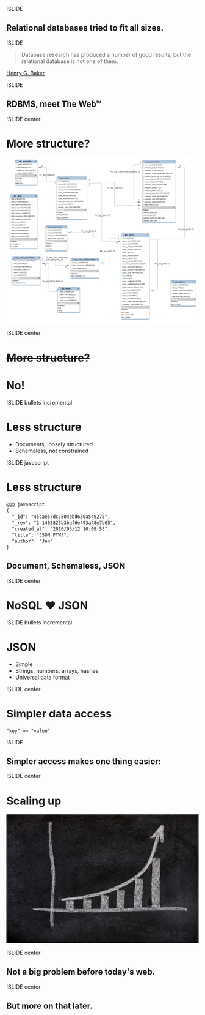 !SLIDE

## Relational databases tried to fit all sizes. ##

!SLIDE

> Database research has produced a number of good results, but the relational database is not one of them.

<p class="caption"><a href="http://home.pipeline.com/~hbaker1/letters/CACM-RelationalDatabases.html">Henry G. Baker</a></p>

!SLIDE

## RDBMS, meet The Web™ ##

!SLIDE center

# More structure? #

![Wordpress Schema](wordpress_schema.jpg)

!SLIDE center

<h1 style="text-decoration: line-through"><strike style="position:relative;top:1px">More structure?</strike></h1>

# No! #

!SLIDE bullets incremental

# Less structure #

* Documents, loosely structured
* Schemaless, not constrained

!SLIDE javascript

# Less structure #

    @@@ javascript
    {
      "_id": "45cae57dc7504ebd630a549275",
      "_rev": "2-1403823b3baf6e493a48e7b65",
      "created_at": "2010/05/12 10:09:53",
      "title": "JSON FTW!",
      "author": "Jan"
    }

## Document, Schemaless, JSON ##

!SLIDE center

# NoSQL <span class="heart">♥</a> JSON #

!SLIDE bullets incremental

# JSON #

* Simple
* Strings, numbers, arrays, hashes
* Universal data format

!SLIDE center

# Simpler data access #

    "key" => "value"

!SLIDE

## Simpler access makes one thing easier: ##

!SLIDE center

# Scaling up #
![Scaling up!](scale.jpg)

!SLIDE center

## Not a big problem before today's web. ##

!SLIDE center

## But more on that later. ##

